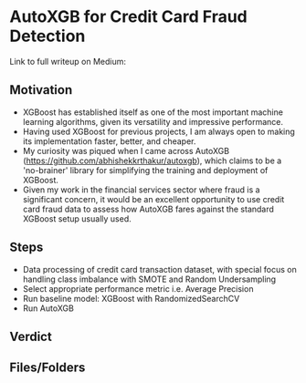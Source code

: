 # AutoXGB for Credit Card Fraud Detection

Link to full writeup on Medium: 

## Motivation
- XGBoost has established itself as one of the most important machine learning algorithms, given its versatility and impressive performance. 
- Having used XGBoost for previous projects, I am always open to making its implementation faster, better, and cheaper. 
- My curiosity was piqued when I came across AutoXGB (https://github.com/abhishekkrthakur/autoxgb), which claims to be a 'no-brainer' library for simplifying the training and deployment of XGBoost. 
- Given my work in the financial services sector where fraud is a significant concern, it would be an excellent opportunity to use credit card fraud data to assess how AutoXGB fares against the standard XGBoost setup usually used.

## Steps
- Data processing of credit card transaction dataset, with special focus on handling class imbalance with SMOTE and Random Undersampling
- Select appropriate performance metric i.e. Average Precision
- Run baseline model: XGBoost with RandomizedSearchCV
- Run AutoXGB


## Verdict

## Files/Folders
